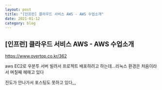 ```yaml
---
layout: post
title: "[인프런] 클라우드 서비스 AWS - AWS 수업소개"
date: 2021-01-12
category: blog
---
```


## [인프런] 클라우드 서비스 AWS - AWS 수업소개

<https://www.overtop.co.kr/362>

aws EC2로 우분투 서버 빌려서 프로젝트 배포하려고 하는데...리눅스 환경은 처음이라서 며칠째 헤매고 있다 

진도가 안나가서 포스팅도 못하고 있다,,,
